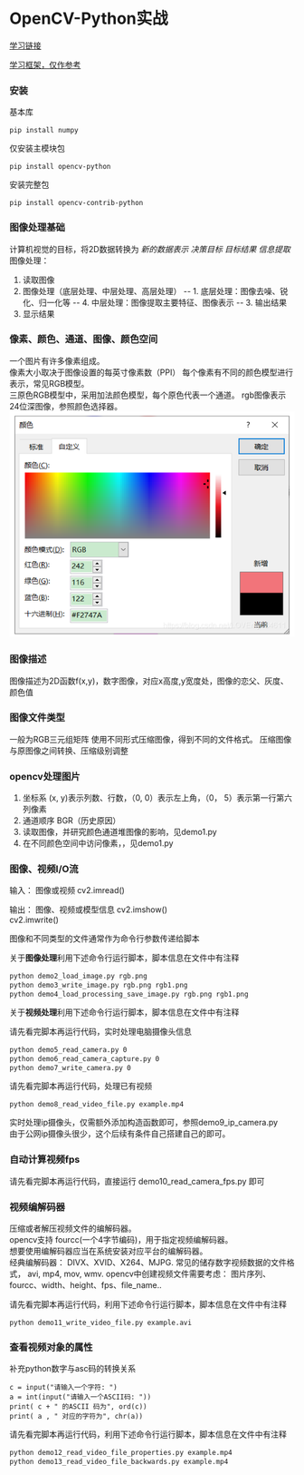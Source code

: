 # OpenCV-Python实战


[学习链接](https://blog.csdn.net/LOVEmy134611/article/details/119489496)

[学习框架，仅作参考](https://blog.csdn.net/lovemy134611/category_10200958.html?utm_source=BWXQ_bottombtn&spm=1001.2101.3001.4225)
### 安装
基本库

    pip install numpy

仅安装主模块包

    pip install opencv-python

安装完整包

    pip install opencv-contrib-python

### 图像处理基础
计算机视觉的目标，将2D数据转换为 *新的数据表示* *决策目标* *目标结果* *信息提取*
图像处理：
1. 读取图像
2. 图像处理（底层处理、中层处理、高层处理）
-- 1. 底层处理：图像去噪、锐化、归一化等
-- 4. 中层处理：图像提取主要特征、图像表示
-- 3. 输出结果
3. 显示结果

### 像素、颜色、通道、图像、颜色空间
一个图片有许多像素组成。  
像素大小取决于图像设置的每英寸像素数（PPI）
每个像素有不同的颜色模型进行表示，常见RGB模型。  
三原色RGB模型中，采用加法颜色模型，每个原色代表一个通道。
rgb图像表示24位深图像，参照颜色选择器。
![颜色选择器](rgb.png)

### 图像描述
图像描述为2D函数f(x,y)，数字图像，对应x高度,y宽度处，图像的恋父、灰度、颜色值

### 图像文件类型
一般为RGB三元组矩阵
使用不同形式压缩图像，得到不同的文件格式。
压缩图像与原图像之间转换、压缩级别调整

### opencv处理图片
1. 坐标系 (x, y)表示列数、行数，（0, 0）表示左上角，（0， 5）表示第一行第六列像素
2. 通道顺序 BGR（历史原因）
3. 读取图像，并研究颜色通道堆图像的影响，见demo1.py
4. 在不同颜色空间中访问像素，，见demo1.py

### 图像、视频I/O流
输入： 图像或视频
cv2.imread()  

输出： 图像、视频或模型信息
cv2.imshow()  
cv2.imwrite() 

图像和不同类型的文件通常作为命令行参数传递给脚本

关于**图像处理**利用下述命令行运行脚本，脚本信息在文件中有注释

    python demo2_load_image.py rgb.png
    python demo3_write_image.py rgb.png rgb1.png
    python demo4_load_processing_save_image.py rgb.png rgb1.png

关于**视频处理**利用下述命令行运行脚本，脚本信息在文件中有注释

请先看完脚本再运行代码，实时处理电脑摄像头信息

    python demo5_read_camera.py 0
    python demo6_read_camera_capture.py 0
    python demo7_write_camera.py 0

请先看完脚本再运行代码，处理已有视频

    python demo8_read_video_file.py example.mp4

实时处理ip摄像头，仅需额外添加构造函数即可，参照demo9_ip_camera.py  
由于公网ip摄像头很少，这个后续有条件自己搭建自己的即可。

### 自动计算视频fps

请先看完脚本再运行代码，直接运行 demo10_read_camera_fps.py 即可

### 视频编解码器
压缩或者解压视频文件的编解码器。  
opencv支持 fourcc(一个4字节编码)，用于指定视频编解码器。  
想要使用编解码器应当在系统安装对应平台的编解码器。  
经典编解码器： DIVX、XVID、X264、MJPG.
常见的储存数字视频数据的文件格式， avi, mp4, mov, wmv.
opencv中创建视频文件需要考虑： 图片序列、fourcc、width、height、fps、file_name..

请先看完脚本再运行代码，利用下述命令行运行脚本，脚本信息在文件中有注释
    
    python demo11_write_video_file.py example.avi

### 查看视频对象的属性

补充python数字与asc码的转换关系

    c = input("请输入一个字符: ")
    a = int(input("请输入一个ASCII码: "))
    print( c + " 的ASCII 码为", ord(c))
    print( a , " 对应的字符为", chr(a))

请先看完脚本再运行代码，利用下述命令行运行脚本，脚本信息在文件中有注释

    python demo12_read_video_file_properties.py example.mp4
    python demo13_read_video_file_backwards.py example.mp4





